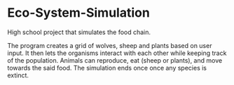 # Eco-System-Simulation
High school project that simulates the food chain. 


The program creates a grid of wolves, sheep and plants based on user input. It then lets the organisms interact with each other while
keeping track of the population. Animals can reproduce, eat (sheep or plants), and move towards the said food. The simulation ends once
once any species is extinct. 
